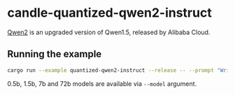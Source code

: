 # candle-quantized-qwen2-instruct

[Qwen2]((https://qwenlm.github.io/blog/qwen2/)) is an upgraded version of Qwen1.5, released by Alibaba Cloud.

## Running the example

```bash
cargo run --example quantized-qwen2-instruct --release -- --prompt "Write a function to count prime numbers up to N."
```

0.5b, 1.5b, 7b and 72b models are available via `--model` argument.

